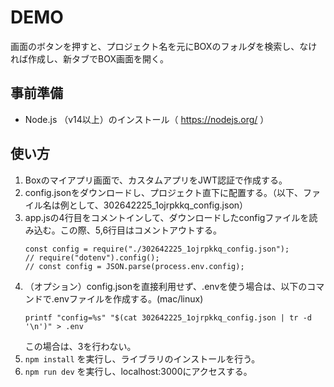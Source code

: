 # DEMO

画面のボタンを押すと、プロジェクト名を元にBOXのフォルダを検索し、なければ作成し、新タブでBOX画面を開く。


## 事前準備
- Node.js （v14以上）のインストール（ https://nodejs.org/ ）

## 使い方

1. Boxのマイアプリ画面で、カスタムアプリをJWT認証で作成する。
2. config.jsonをダウンロードし、プロジェクト直下に配置する。（以下、ファイル名は例として、302642225_1ojrpkkq_config.json）
3. app.jsの4行目をコメントインして、ダウンロードしたconfigファイルを読み込む。この際、5,6行目はコメントアウトする。
   ```
   const config = require("./302642225_1ojrpkkq_config.json");
   // require("dotenv").config();
   // const config = JSON.parse(process.env.config);
   ```
4. （オプション）config.jsonを直接利用せず、.envを使う場合は、以下のコマンドで.envファイルを作成する。(mac/linux)
    ```
    printf "config=%s" "$(cat 302642225_1ojrpkkq_config.json | tr -d '\n')" > .env
    ```
   この場合は、3を行わない。
5. `npm install` を実行し、ライブラリのインストールを行う。
6. `npm run dev` を実行し、localhost:3000にアクセスする。

